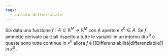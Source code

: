 ```yaml
---
tags:
  - calcolo-differenziale
---
```

Sia data una funzione $f: A ⊆ \mathbb{R}^N → \mathbb{R}^M$ con $A$ aperto e $x^0 ∈ A$. Se $f$ ammette derivate parziali rispetto a tutte le variabili in un intorno di $x^0$ e queste sono tutte continue in $x^0$ allora $f$ è [[Differenziabilità|differenziabile]] in $x^0$ .
